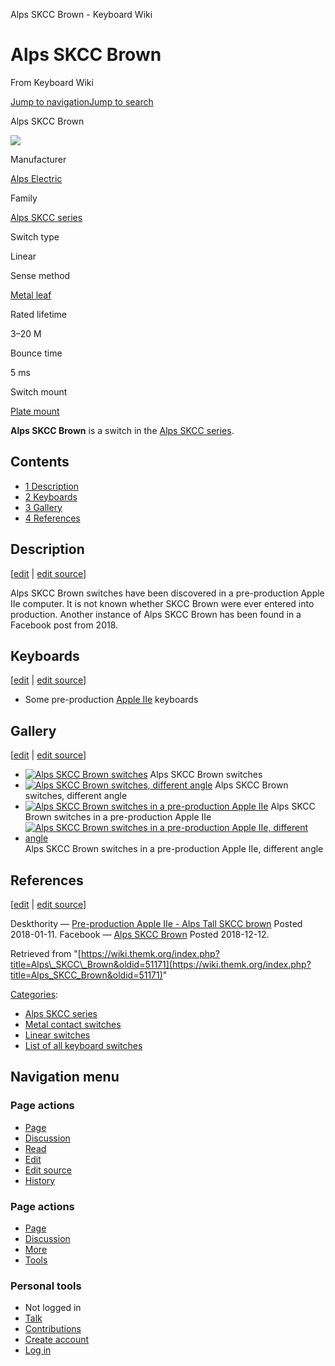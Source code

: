 Alps SKCC Brown - Keyboard Wiki

Alps SKCC Brown
===============

From Keyboard Wiki 

[Jump to navigation](https://wiki.themk.org/index.php/Alps_SKCC_Brown#column-one)[Jump to search](https://wiki.themk.org/index.php/Alps_SKCC_Brown#searchInput)

Alps SKCC Brown

[![](https://wiki.themk.org/images/thumb/3/33/Alps_SKCC_Brown_3.jpg/500px-Alps_SKCC_Brown_3.jpg)](https://wiki.themk.org/index.php/File:Alps_SKCC_Brown_3.jpg)

Manufacturer

[Alps Electric](https://wiki.themk.org/index.php/Alps_Electric "Alps Electric")

Family

[Alps SKCC series](https://wiki.themk.org/index.php/Alps_SKCC_series "Alps SKCC series")

Switch type

Linear

Sense method

[Metal leaf](https://wiki.themk.org/index.php/Metal_leaf "Metal leaf")

Rated lifetime

3–20 M

Bounce time

5 ms

Switch mount

[Plate mount](https://wiki.themk.org/index.php/Plate_mount "Plate mount")

**Alps SKCC Brown** is a switch in the [Alps SKCC series](https://wiki.themk.org/index.php/Alps_SKCC_series "Alps SKCC series").

Contents
--------

*   [1  Description](https://wiki.themk.org/index.php/Alps_SKCC_Brown#Description)
*   [2  Keyboards](https://wiki.themk.org/index.php/Alps_SKCC_Brown#Keyboards)
*   [3  Gallery](https://wiki.themk.org/index.php/Alps_SKCC_Brown#Gallery)
*   [4  References](https://wiki.themk.org/index.php/Alps_SKCC_Brown#References)

Description
-----------

\[[edit](https://wiki.themk.org/index.php?title=Alps_SKCC_Brown&veaction=edit&section=1 "Edit section: Description") | [edit source](https://wiki.themk.org/index.php?title=Alps_SKCC_Brown&action=edit&section=1 "Edit section's source code: Description")\]

Alps SKCC Brown switches have been discovered in a pre-production Apple IIe computer<ref name="Deskthority"/>. It is not known whether SKCC Brown were ever entered into production. Another instance of Alps SKCC Brown has been found in a Facebook post from 2018<ref name="Facebook"/>.

Keyboards
---------

\[[edit](https://wiki.themk.org/index.php?title=Alps_SKCC_Brown&veaction=edit&section=2 "Edit section: Keyboards") | [edit source](https://wiki.themk.org/index.php?title=Alps_SKCC_Brown&action=edit&section=2 "Edit section's source code: Keyboards")\]

*   Some pre-production [Apple IIe](https://wiki.themk.org/index.php/Apple_IIe "Apple IIe") keyboards

Gallery
-------

\[[edit](https://wiki.themk.org/index.php?title=Alps_SKCC_Brown&veaction=edit&section=3 "Edit section: Gallery") | [edit source](https://wiki.themk.org/index.php?title=Alps_SKCC_Brown&action=edit&section=3 "Edit section's source code: Gallery")\]

*   [![Alps SKCC Brown switches](https://wiki.themk.org/images/thumb/d/d0/Alps_SKCC_Brown_1.jpg/499px-Alps_SKCC_Brown_1.jpg)](https://wiki.themk.org/index.php/File:Alps_SKCC_Brown_1.jpg "Alps SKCC Brown switches") Alps SKCC Brown switches 
*   [![Alps SKCC Brown switches, different angle](https://wiki.themk.org/images/thumb/7/7b/Alps_SKCC_Brown_2.jpg/499px-Alps_SKCC_Brown_2.jpg)](https://wiki.themk.org/index.php/File:Alps_SKCC_Brown_2.jpg "Alps SKCC Brown switches, different angle") Alps SKCC Brown switches, different angle 
*   [![Alps SKCC Brown switches in a pre-production Apple IIe](https://wiki.themk.org/images/thumb/3/33/Alps_SKCC_Brown_3.jpg/499px-Alps_SKCC_Brown_3.jpg)](https://wiki.themk.org/index.php/File:Alps_SKCC_Brown_3.jpg "Alps SKCC Brown switches in a pre-production Apple IIe") Alps SKCC Brown switches in a pre-production Apple IIe 
*   [![Alps SKCC Brown switches in a pre-production Apple IIe, different angle](https://wiki.themk.org/images/thumb/5/5b/Alps_SKCC_Brown_4.jpg/499px-Alps_SKCC_Brown_4.jpg)](https://wiki.themk.org/index.php/File:Alps_SKCC_Brown_4.jpg "Alps SKCC Brown switches in a pre-production Apple IIe, different angle") Alps SKCC Brown switches in a pre-production Apple IIe, different angle 

References
----------

\[[edit](https://wiki.themk.org/index.php?title=Alps_SKCC_Brown&veaction=edit&section=4 "Edit section: References") | [edit source](https://wiki.themk.org/index.php?title=Alps_SKCC_Brown&action=edit&section=4 "Edit section's source code: References")\]

<references> <ref name="Deskthority">Deskthority — [Pre-production Apple IIe - Alps Tall SKCC brown](https://deskthority.net/viewtopic.php?f=62&t=18055&start=) Posted 2018-01-11.</ref> <ref name="Facebook">Facebook — [Alps SKCC Brown](https://imgur.com/a/tgUwCnO) Posted 2018-12-12.</ref> </references>

Retrieved from "[https://wiki.themk.org/index.php?title=Alps\_SKCC\_Brown&oldid=51171](https://wiki.themk.org/index.php?title=Alps_SKCC_Brown&oldid=51171)"

[Categories](https://wiki.themk.org/index.php/Special:Categories "Special:Categories"):

*   [Alps SKCC series](https://wiki.themk.org/index.php/Category:Alps_SKCC_series "Category:Alps SKCC series")
*   [Metal contact switches](https://wiki.themk.org/index.php/Category:Metal_contact_switches "Category:Metal contact switches")
*   [Linear switches](https://wiki.themk.org/index.php/Category:Linear_switches "Category:Linear switches")
*   [List of all keyboard switches](https://wiki.themk.org/index.php/Category:List_of_all_keyboard_switches "Category:List of all keyboard switches")

Navigation menu
---------------

### Page actions

*   [Page](https://wiki.themk.org/index.php/Alps_SKCC_Brown "View the content page [c]")
*   [Discussion](https://wiki.themk.org/index.php?title=Talk:Alps_SKCC_Brown&action=edit&redlink=1 "Discussion about the content page (page does not exist) [t]")
*   [Read](https://wiki.themk.org/index.php/Alps_SKCC_Brown)
*   [Edit](https://wiki.themk.org/index.php?title=Alps_SKCC_Brown&veaction=edit "Edit this page [v]")
*   [Edit source](https://wiki.themk.org/index.php?title=Alps_SKCC_Brown&action=edit "Edit the source code of this page [e]")
*   [History](https://wiki.themk.org/index.php?title=Alps_SKCC_Brown&action=history "Past revisions of this page [h]")

### Page actions

*   [Page](https://wiki.themk.org/index.php/Alps_SKCC_Brown "Page")
*   [Discussion](https://wiki.themk.org/index.php?title=Talk:Alps_SKCC_Brown&action=edit&redlink=1 " (page does not exist)")
*   [More](https://wiki.themk.org/index.php/Alps_SKCC_Brown#p-cactions)
*   [Tools](https://wiki.themk.org/index.php/Alps_SKCC_Brown#p-tb "Tools")

### Personal tools

*   Not logged in
*   [Talk](https://wiki.themk.org/index.php/Special:MyTalk "Discussion about edits from this IP address [n]")
*   [Contributions](https://wiki.themk.org/index.php/Special:MyContributions "A list of edits made from this IP address [y]")
*   [Create account](https://wiki.themk.org/index.php?title=Special:CreateAccount&returnto=Alps+SKCC+Brown "You are encouraged to create an account and log in; however, it is not mandatory")
*   [Log in](https://wiki.themk.org/index.php?title=Special:UserLogin&returnto=Alps+SKCC+Brown "You are encouraged to log in; however, it is not mandatory [o]")

[](https://wiki.themk.org/index.php/Main_Page) [](https://wiki.themk.org/index.php/Alps_SKCC_Brown#sidebar "Jump to navigation")[](https://wiki.themk.org/index.php/Alps_SKCC_Brown#p-personal "user tools")[](https://wiki.themk.org/index.php/Alps_SKCC_Brown#globalWrapper "back to top")
